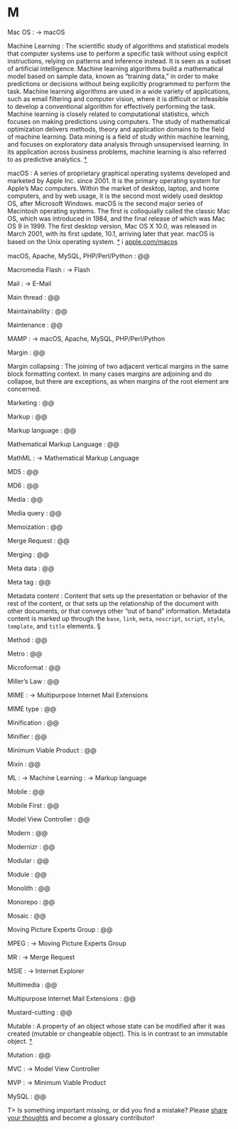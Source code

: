 # M

Mac OS
: → macOS

Machine Learning
: The scientific study of algorithms and statistical models that computer systems use to perform a specific task without using explicit instructions, relying on patterns and inference instead. It is seen as a subset of artificial intelligence. Machine learning algorithms build a mathematical model based on sample data, known as “training data,” in order to make predictions or decisions without being explicitly programmed to perform the task. Machine learning algorithms are used in a wide variety of applications, such as email filtering and computer vision, where it is difficult or infeasible to develop a conventional algorithm for effectively performing the task. Machine learning is closely related to computational statistics, which focuses on making predictions using computers. The study of mathematical optimization delivers methods, theory and application domains to the field of machine learning. Data mining is a field of study within machine learning, and focuses on exploratory data analysis through unsupervised learning. In its application across business problems, machine learning is also referred to as predictive analytics.&nbsp;[†](#w-ml)

macOS
: A series of proprietary graphical operating systems developed and marketed by Apple Inc. since 2001. It is the primary operating system for Apple’s Mac computers. Within the market of desktop, laptop, and home computers, and by web usage, it is the second most widely used desktop OS, after Microsoft Windows. macOS is the second major series of Macintosh operating systems. The first is colloquially called the classic Mac OS, which was introduced in 1984, and the final release of which was Mac OS 9 in 1999. The first desktop version, Mac OS X 10.0, was released in March 2001, with its first update, 10.1, arriving later that year. macOS is based on the Unix operating system.&nbsp;[†](#w-macos) ℹ︎&nbsp;[apple.com/macos](https://www.apple.com/macos/)

macOS, Apache, MySQL, PHP/Perl/Python
: @@

Macromedia Flash
: → Flash

Mail
: → E-Mail

Main thread
: @@

Maintainability
: @@

Maintenance
: @@

MAMP
: → macOS, Apache, MySQL, PHP/Perl/Python

Margin
: @@

Margin collapsing
: The joining of two adjacent vertical margins in the same block formatting context. In many cases margins are adjoining and do collapse, but there are exceptions, as when margins of the root element are concerned.

Marketing
: @@

Markup
: @@

Markup language
: @@

Mathematical Markup Language
: @@

MathML
: → Mathematical Markup Language

MD5
: @@

MD6
: @@

Media
: @@

Media query
: @@

Memoization
: @@

Merge Request
: @@

Merging
: @@

Meta data
: @@

Meta tag
: @@

Metadata content
: Content that sets up the presentation or behavior of the rest of the content, or that sets up the relationship of the document with other documents, or that conveys other “out of band” information. Metadata content is marked up through the `base`, `link`, `meta`, `noscript`, `script`, `style`, `template`, and `title` elements.&nbsp;§

Method
: @@

Metro
: @@

Microformat
: @@

Miller’s Law
: @@

MIME
: → Multipurpose Internet Mail Extensions

MIME type
: @@

Minification
: @@

Minifier
: @@

Minimum Viable Product
: @@

Mixin
: @@

ML
: → Machine Learning
: → Markup language

Mobile
: @@

Mobile First
: @@

Model View Controller
: @@

Modern
: @@

Modernizr
: @@

Modular
: @@

Module
: @@

Monolith
: @@

Monorepo
: @@

Mosaic
: @@

Moving Picture Experts Group
: @@

MPEG
: → Moving Picture Experts Group

MR
: → Merge Request

MSIE
: → Internet Explorer

Multimedia
: @@

Multipurpose Internet Mail Extensions
: @@

Mustard-cutting
: @@

Mutable
: A property of an object whose state can be modified after it was created (mutable or changeable object). This is in contrast to an immutable object.&nbsp;[†](#w-immutable)

Mutation
: @@

MVC
: → Model View Controller

MVP
: → Minimum Viable Product

MySQL
: @@

T> Is something important missing, or did you find a mistake? Please [share your thoughts](https://github.com/j9t/web-development-glossary/blob/master/manuscript/m.md) and become a glossary&nbsp;contributor!
